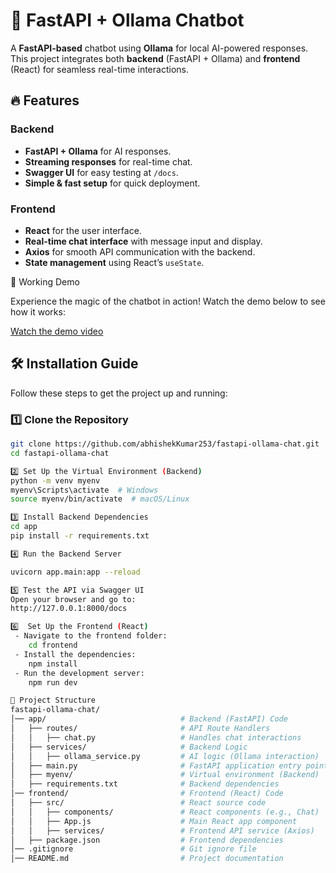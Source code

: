 # 🚀 FastAPI + Ollama Chatbot

A **FastAPI-based** chatbot using **Ollama** for local AI-powered responses. This project integrates both **backend** (FastAPI + Ollama) and **frontend** (React) for seamless real-time interactions.

## 🔥 Features

### Backend
- **FastAPI + Ollama** for AI responses.
- **Streaming responses** for real-time chat.
- **Swagger UI** for easy testing at `/docs`.
- **Simple & fast setup** for quick deployment.

### Frontend
- **React** for the user interface.
- **Real-time chat interface** with message input and display.
- **Axios** for smooth API communication with the backend.
- **State management** using React’s `useState`.

🎥 Working Demo

Experience the magic of the chatbot in action! Watch the demo below to see how it works:

[Watch the demo video](https://www.loom.com/share/377492702a4943489e6bf64fc9c9d62c?sid=f4ea9cde-04b1-4af4-8b9b-853f5c41f497)

## 🛠 Installation Guide

Follow these steps to get the project up and running:

### 1️⃣ Clone the Repository
```sh
git clone https://github.com/abhishekKumar253/fastapi-ollama-chat.git
cd fastapi-ollama-chat

2️⃣ Set Up the Virtual Environment (Backend)
python -m venv myenv  
myenv\Scripts\activate  # Windows  
source myenv/bin/activate  # macOS/Linux  

3️⃣ Install Backend Dependencies  
cd app
pip install -r requirements.txt

4️⃣ Run the Backend Server

uvicorn app.main:app --reload

5️⃣ Test the API via Swagger UI
Open your browser and go to:
http://127.0.0.1:8000/docs

6️⃣  Set Up the Frontend (React)
 - Navigate to the frontend folder:
    cd frontend
 - Install the dependencies:
    npm install
 - Run the development server:
    npm run dev

📂 Project Structure
fastapi-ollama-chat/
│── app/                              # Backend (FastAPI) Code
│   ├── routes/                       # API Route Handlers
│   │   ├── chat.py                   # Handles chat interactions
│   ├── services/                     # Backend Logic
│   │   ├── ollama_service.py         # AI logic (Ollama interaction)
│   ├── main.py                       # FastAPI application entry point
│   ├── myenv/                        # Virtual environment (Backend)
│   ├── requirements.txt              # Backend dependencies
│── frontend/                         # Frontend (React) Code
│   ├── src/                          # React source code
│   │   ├── components/               # React components (e.g., Chat)
│   │   ├── App.js                    # Main React app component
│   │   ├── services/                 # Frontend API service (Axios)
│   ├── package.json                  # Frontend dependencies
│── .gitignore                        # Git ignore file
│── README.md                         # Project documentation




